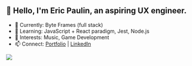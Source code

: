 ## 👋 Hello, I'm Eric Paulin, an aspiring UX engineer.

- 🔭 Currently: Byte Frames (full stack)
- 🌱 Learning: JavaScript + React paradigm, Jest, Node.js
- 👀 Interests: Music, Game Development
- 📫 Connect: [Portfolio](https://ericpaulin-portfolio.netlify.app/) | [LinkedIn](https://www.linkedin.com/in/victor-p-01686a256/)

<p>
  <img src="https://skillicons.dev/icons?i=js,html,css,react,figma,materialui,jest,nodejs,npm,git,godot" />
</p>

<!--
**EricPaulin/EricPaulin** is a ✨ _special_ ✨ repository because its `README.md` (this file) appears on your GitHub profile.
-->
